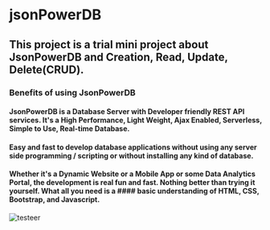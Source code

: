 # jsonPowerDB

## This project is a trial mini project about JsonPowerDB and Creation, Read, Update, Delete(CRUD).

### Benefits of using JsonPowerDB 

#### JsonPowerDB is a Database Server with Developer friendly REST API services. It's a High Performance, Light Weight, Ajax Enabled, Serverless, Simple to Use, Real-time Database. 
#### Easy and fast to develop database applications without using any server side programming / scripting or without installing any kind of database.
#### Whether it's a Dynamic Website or a Mobile App or some Data Analytics Portal, the development is real fun and fast. Nothing better than trying it yourself. What all you need is a #### basic understanding of HTML, CSS, Bootstrap, and Javascript.
![testeer](https://user-images.githubusercontent.com/43675066/106727522-9558fd80-6631-11eb-9b8e-b34cf4eb35a3.PNG)
